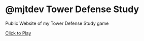 # @mjtdev Tower Defense Study
Public Website of my Tower Defense Study game

[Click to Play](https://matthewjosephtaylor.github.io/td-study-public-website/)